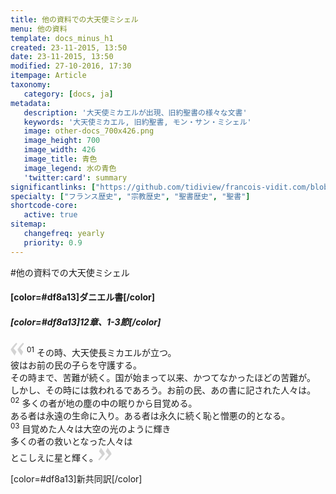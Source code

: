 ```yaml
---
title: 他の資料での大天使ミシェル
menu: 他の資料
template: docs_minus_h1
created: 23-11-2015, 13:50
date: 23-11-2015, 13:50
modified: 27-10-2016, 17:30
itempage: Article
taxonomy:
   category: [docs, ja]
metadata:
   description: '大天使ミカエルが出現、旧約聖書の様々な文書'
   keywords: '大天使ミカエル, 旧約聖書, モン・サン・ミシェル'
   image: other-docs_700x426.png
   image_height: 700
   image_width: 426
   image_title: 青色
   image_legend: 水の青色
   'twitter:card': summary
significantlinks: ["https://github.com/tidiview/francois-vidit.com/blob/develop/user/sites/docs/pages/01.home/04.mont-saint-michel/01.arch-michel/03.autre-docs/docs.ja.md"]
specialty: ["フランス歴史", "宗教歴史", "聖書歴史", "聖書"]
shortcode-core:
   active: true
sitemap:
   changefreq: yearly
   priority: 0.9
---
```

#他の<wbr>資料での<wbr>大天使<wbr>ミシェル

#### [color=#df8a13]ダニエル書[/color]　

##### [color=#df8a13]12章、1-3節[/color]

<span><svg xmlns="http://www.w3.org/2000/svg" version="1" width="22px" height="22px" viewBox="0 0 78 78" fill="lightgrey" opacity="1"><path d="M76.5 9.0009L57.0898 32.605c-.88226 1.10283-.88226 1.54397-.88226 1.76454 0 1.10286 1.76455 3.30857 2.8674 4.632l13.0167 14.99877L61.50123 74.9545 50.4727 59.51456c-2.87047-3.97028-10.80793-15.88413-10.80793-19.19267 0-1.76458.6617-2.4263 6.6171-9.7051C60.8395 12.74754 63.04522 10.98297 70.98575 3.0455L76.5 9.00092zm-38.16172 0L18.9281 32.605c-.88228 1.10283-.88228 1.54397-.88228 1.76454 0 1.10286 1.76457 3.30857 2.86742 4.632L33.92688 54.0003 23.3395 74.9545 12.30793 59.51456C9.44053 55.54428 1.5 43.63043 1.5 40.3219c0-1.76458.6617-2.4263 6.6171-9.7051C22.67475 12.74754 24.88043 10.98297 32.82097 3.0455l5.51732 5.9554z"/></svg></span>
<sup>01</sup> 
その時、大天使長ミカエルが立つ。  
彼はお前の民の子らを<wbr>守護する。  
その時まで、苦難が続く。国が始まって以来、かつてなかったほどの<wbr>苦難が。  
しかし、その時には<wbr>救われるであろう。お前の民、あの書に<wbr>記された人々は。  
<sup>02</sup> 
多くの者が地の塵の<wbr>中の眠りから目覚める。  
ある者は永遠の生命に<wbr>入り。ある者は永久に続く恥と<wbr>憎悪の的となる。  
<sup>03</sup> 
目覚めた人々は<wbr>大空の光のように輝き  
多くの者の救いとなった<wbr>人々は  
とこしえに星と輝く。<span><svg xmlns="http://www.w3.org/2000/svg" version="1" width="22px" height="22px" viewBox="0 0 78 78" fill="lightgrey" opacity="1"><path d="M1.5 68.9991L20.9102 45.395c.88226-1.10283.88226-1.54397.88226-1.76454 0-1.10286-1.76455-3.30857-2.8674-4.632L5.90836 23.9997 16.49877 3.0455 27.5273 18.48544c2.87047 3.97028 10.80793 15.88413 10.80793 19.19267 0 1.76458-.6617 2.4263-6.6171 9.7051C17.1605 65.25246 14.95478 67.01703 7.01425 74.9545L1.5 68.99908zm38.16172 0L59.0719 45.395c.88228-1.10283.88228-1.54397.88228-1.76454 0-1.10286-1.76457-3.30857-2.86742-4.632L44.07312 23.9997 54.6605 3.0455l11.03157 15.43992C68.55947 22.45572 76.5 34.36957 76.5 37.6781c0 1.76458-.6617 2.4263-6.6171 9.7051C55.32526 65.25246 53.11957 67.01703 45.17904 74.9545l-5.51732-5.9554z"/></svg></span>   

[color=#df8a13]新共同訳[/color]
